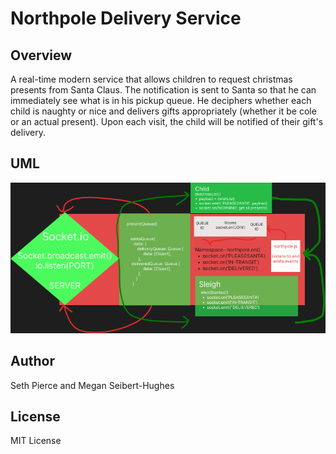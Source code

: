# Northpole Delivery Service

## Overview
A real-time modern service that allows children to request christmas presents from Santa Claus. The notification is sent to Santa so that he can immediately see what is in his pickup queue. He deciphers whether each child is naughty or nice and delivers gifts appropriately (whether it be cole or an actual present). Upon each visit, the child will be notified of their gift's delivery.

## UML
![uml](./Untitled.png)

## Author
Seth Pierce and Megan Seibert-Hughes

## License
MIT License